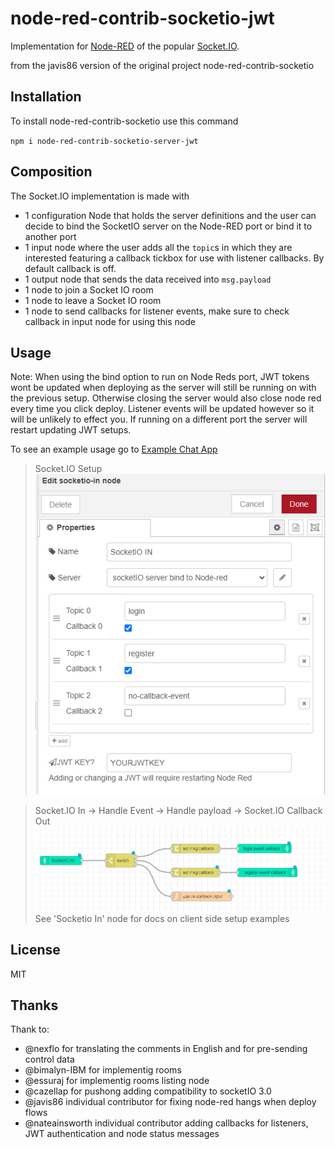 # node-red-contrib-socketio-jwt
Implementation for [Node-RED](https://nodered.org/) of the popular [Socket.IO](http://socket.io/).

from the javis86 version of the original project node-red-contrib-socketio



## Installation
To install node-red-contrib-socketio use this command

`npm i node-red-contrib-socketio-server-jwt`

## Composition
The Socket.IO implementation is made with
* 1 configuration Node that holds the server definitions and the user can decide to bind the SocketIO server on the Node-RED port or bind it to another port
* 1 input node where the user adds all the `topic`s in which they are interested featuring a callback tickbox for use with listener callbacks. By default callback is off.
* 1 output node that sends the data received into `msg.payload`
* 1 node to join a Socket IO room
* 1 node to leave a Socket IO room
* 1 node to send callbacks for listener events, make sure to check callback in input node for using this node

## Usage
Note: When using the bind option to run on Node Reds port, JWT tokens wont be updated when deploying as the server will still be running on with the previous setup. Otherwise closing the server would also close node red every time you click deploy. Listener events will be updated however so it will be unlikely to effect you. If running on a different port the server will restart updating JWT setups.

To see an example usage go to [Example Chat App](https://flows.nodered.org/flow/71f7da3a14951acb67f94bac1f71812a)

> Socket.IO Setup
![How to use](https://raw.githubusercontent.com/nateainsworth/Git-docs-images/master/node-red-contrib-socketio-server/socketio-in-setup.png "How to use listener callbacks")

> Socket.IO In -> Handle Event -> Handle payload -> Socket.IO Callback Out
![How to use](https://raw.githubusercontent.com/nateainsworth/Git-docs-images/master/node-red-contrib-socketio-server/callbacks-example.png "How to use node socket In with JWT")
See 'Socketio In' node for docs on client side setup examples


## License
MIT

## Thanks
Thank to: 
* @nexflo for translating the comments in English and for pre-sending control data 
* @bimalyn-IBM for implementig rooms
* @essuraj for implementig rooms listing node
* @cazellap for pushong adding compatibility to socketIO 3.0
* @javis86 individual contributor for fixing node-red hangs when deploy flows
* @nateainsworth individual contributor adding callbacks for listeners, JWT authentication and node status messages


